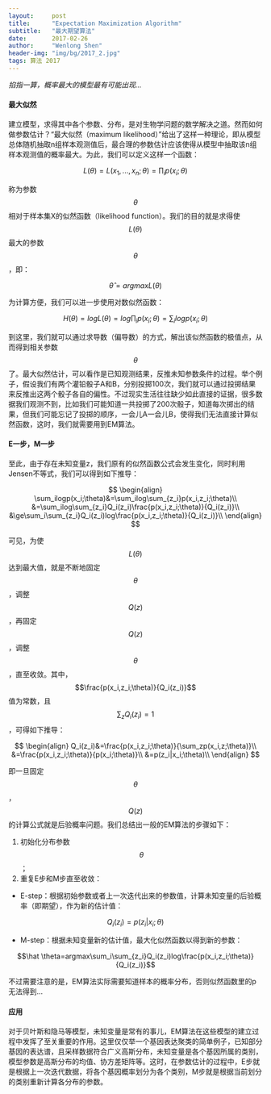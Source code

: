 ```yaml
---
layout:     post
title:      "Expectation Maximization Algorithm"
subtitle:   "最大期望算法"
date:       2017-02-26
author:     "Wenlong Shen"
header-img: "img/bg/2017_2.jpg"
tags: 算法 2017
---
```


<script type="text/javascript" src="https://cdn.mathjax.org/mathjax/latest/MathJax.js?config=default"></script>

*掐指一算，概率最大的模型最有可能出现...*

#### 最大似然

建立模型，求得其中各个参数、分布，是对生物学问题的数学解决之道。然而如何做参数估计？“最大似然（maximum likelihood）”给出了这样一种理论，即从模型总体随机抽取n组样本观测值后，最合理的参数估计应该使得从模型中抽取该n组样本观测值的概率最大。为此，我们可以定义这样一个函数：

$$L(\theta)=L(x_1,...,x_n;\theta)=\prod_ip(x_i;\theta)$$

称为参数$$\theta$$相对于样本集X的似然函数（likelihood function）。我们的目的就是求得使$$L(\theta)$$最大的参数$$\theta$$，即：

$$\hat \theta=argmaxL(\theta)$$

为计算方便，我们可以进一步使用对数似然函数：

$$H(\theta)=logL(\theta)=log\prod_ip(x_i;\theta)=\sum_ilogp(x_i;\theta)$$

到这里，我们就可以通过求导数（偏导数）的方式，解出该似然函数的极值点，从而得到相关参数$$\theta$$了。最大似然估计，可以看作是已知观测结果，反推未知参数条件的过程。举个例子，假设我们有两个灌铅骰子A和B，分别投掷100次，我们就可以通过投掷结果来反推出这两个骰子各自的偏性。不过现实生活往往缺少如此直接的证据，很多数据我们观测不到，比如我们可能知道一共投掷了200次骰子，知道每次掷出的结果，但我们可能忘记了投掷的顺序，一会儿A一会儿B，使得我们无法直接计算似然函数，这时，我们就需要用到EM算法。

#### E一步，M一步

至此，由于存在未知变量z，我们原有的似然函数公式会发生变化，同时利用Jensen不等式，我们可以得到如下推导：

$$
\begin{align}
\sum_ilogp(x_i;\theta)&=\sum_ilog\sum_{z_i}p(x_i,z_i;\theta)\\
&=\sum_ilog\sum_{z_i}Q_i(z_i)\frac{p(x_i,z_i;\theta)}{Q_i(z_i)}\\
&\ge\sum_i\sum_{z_i}Q_i(z_i)log\frac{p(x_i,z_i;\theta)}{Q_i(z_i)}\\
\end{align}
$$

可见，为使$$L(\theta)$$达到最大值，就是不断地固定$$\theta$$，调整$$Q(z)$$，再固定$$Q(z)$$，调整$$\theta$$，直至收敛。其中，$$\frac{p(x_i,z_i;\theta)}{Q_i(z_i)}$$值为常数，且$$\sum_z{Q_i(z_i)}=1$$，可得如下推导：

$$
\begin{align}
Q_i(z_i)&=\frac{p(x_i,z_i;\theta)}{\sum_zp(x_i,z;\theta)}\\
&=\frac{p(x_i,z_i;\theta)}{p(x_i;\theta)}\\
&=p(z_i|x_i;\theta)\\
\end{align}
$$

即一旦固定$$\theta$$，$$Q(z)$$的计算公式就是后验概率问题。我们总结出一般的EM算法的步骤如下：

1. 初始化分布参数$$\theta$$；
2. 重复E步和M步直至收敛：
* E-step：根据初始参数或者上一次迭代出来的参数值，计算未知变量的后验概率（即期望），作为新的估计值：

$$Q_i(z_i)=p(z_i|x_i;\theta)$$

* M-step：根据未知变量新的估计值，最大化似然函数以得到新的参数：

$$\hat \theta=argmax\sum_i\sum_{z_i}Q_i(z_i)log\frac{p(x_i,z_i;\theta)}{Q_i(z_i)}$$

不过需要注意的是，EM算法实际需要知道样本的概率分布，否则似然函数里的p无法得到...

#### 应用

对于贝叶斯和隐马等模型，未知变量是常有的事儿，EM算法在这些模型的建立过程中发挥了至关重要的作用。这里仅仅举一个基因表达聚类的简单例子，已知部分基因的表达谱，且采样数据符合广义高斯分布，未知变量是各个基因所属的类别，模型参数是高斯分布的均值、协方差矩阵等。这时，在参数估计的过程中，E步就是根据上一次迭代数据，将各个基因概率划分为各个类别，M步就是根据当前划分的类别重新计算各分布的参数。

